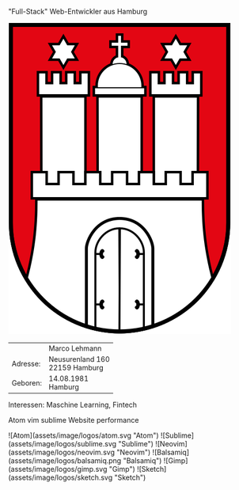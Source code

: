 "Full-Stack" Web-Entwickler aus Hamburg


![Hamburg](assets/image/logos/hamburg.svg "Hamburg")

<table>
  <tr>
    <td></td>
    <td>Marco Lehmann</td>
  </tr>
  <tr>
    <td>Adresse:</td>
    <td>Neusurenland 160<br>22159 Hamburg</td>
  </tr>
  <tr>
    <td>Geboren:</td>
    <td>14.08.1981<br>Hamburg</td>
  </tr>
</table> 



Interessen: Maschine Learning, Fintech


Atom vim sublime
Website performance



<p class="image-line">
![Atom](assets/image/logos/atom.svg "Atom")
![Sublime](assets/image/logos/sublime.svg "Sublime")
![Neovim](assets/image/logos/neovim.svg "Neovim")
![Balsamiq](assets/image/logos/balsamiq.png "Balsamiq")
![Gimp](assets/image/logos/gimp.svg "Gimp")
![Sketch](assets/image/logos/sketch.svg "Sketch")
</p>